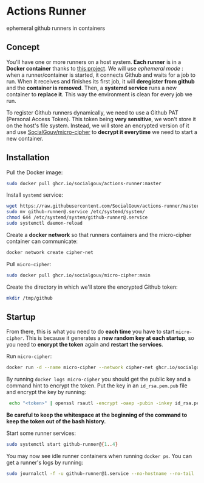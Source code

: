 # Actions Runner

ephemeral github runners in containers

## Concept

You'll have one or more runners on a host system. **Each runner** is in a **Docker container** thanks to [this project](https://github.com/myoung34/docker-github-actions-runner). We will use *ephemeral mode* : when a runner/container is started, it connects Github and waits for a job to run. When it receives and finishes its first job, it will **deregister from github** and the **container is removed**. Then, a **systemd service** runs a new container to **replace it**. This way the environment is clean for every job we run.

To register Github runners dynamically, we need to use a Github PAT (Personal Access Token). This token being **very sensitive**, we won't store it on the host's file system. Instead, we will store an encrypted version of it and use [SocialGouv/micro-cipher](https://github.com/SocialGouv/micro-cipher) to **decrypt it everytime** we need to start a new container.

## Installation

Pull the Docker image:

```bash
sudo docker pull ghcr.io/socialgouv/actions-runner:master
```

Install `systemd` service:

```bash
wget https://raw.githubusercontent.com/SocialGouv/actions-runner/master/github-runner%40.service
sudo mv github-runner@.service /etc/systemd/system/
chmod 644 /etc/systemd/system/github-runner@.service
sudo systemctl daemon-reload
```

Create a **docker network** so that runners containers and the micro-cipher container can communicate:

```bash
docker network create cipher-net
```

Pull `micro-cipher`:

```bash
sudo docker pull ghcr.io/socialgouv/micro-cipher:main
```

Create the directory in which we'll store the encrypted Github token:

```bash
mkdir /tmp/github
```

## Startup

From there, this is what you need to do **each time** you have to start `micro-cipher`. This is because it generates a **new random key at each startup**, so you need to **encrypt the token** again and **restart the services**.

Run `micro-cipher`:

```bash
docker run -d --name micro-cipher --network cipher-net ghcr.io/socialgouv/micro-cipher:main
```

By running `docker logs micro-cipher` you should get the public key and a command hint to encrypt the token. Put the key in an `id_rsa.pem.pub` file and encrypt the key by running:

```bash
 echo "<token>" | openssl rsautl -encrypt -oaep -pubin -inkey id_rsa.pem.pub -out /tmp/github/github-token.enc
```
**Be careful to keep the whitespace at the beginning of the command to keep the token out of the bash history.**

Start some runner services:

```bash
sudo systemctl start github-runner@{1..4}
```

You may now see idle runner containers when running `docker ps`. You can get a runner's logs by running:

```bash
sudo journalctl -f -u github-runner@1.service --no-hostname --no-tail
```
